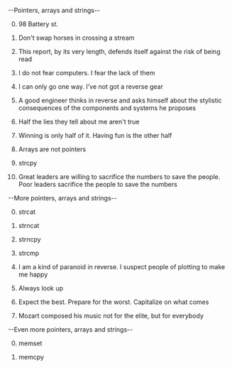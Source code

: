 --Pointers, arrays and strings--

0. 98 Battery st.

1. Don't swap horses in crossing a stream

2. This report, by its very length, defends itself against the risk of being read

3. I do not fear computers. I fear the lack of them

4. I can only go one way. I've not got a reverse gear

5. A good engineer thinks in reverse and asks himself about the stylistic consequences of the components and systems he proposes

6. Half the lies they tell about me aren't true

7. Winning is only half of it. Having fun is the other half

8. Arrays are not pointers

9. strcpy

10. Great leaders are willing to sacrifice the numbers to save the people. Poor leaders sacrifice the people to save the numbers


--More pointers, arrays and strings--

0. strcat

1. strncat

2. strncpy

3. strcmp

4. I am a kind of paranoid in reverse. I suspect people of plotting to make me happy

5. Always look up

6. Expect the best. Prepare for the worst. Capitalize on what comes

7. Mozart composed his music not for the elite, but for everybody

--Even more pointers, arrays and strings--

0. memset

1. memcpy

